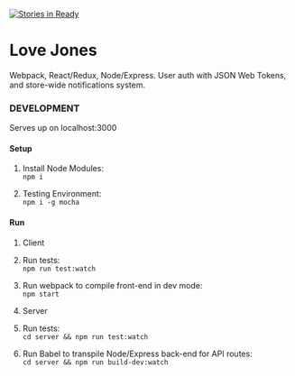 [![Stories in Ready](https://badge.waffle.io/wensontsai/love-jones.png?label=ready&title=Ready)](https://waffle.io/wensontsai/love-jones)
# Love Jones
Webpack, React/Redux, Node/Express.
User auth with JSON Web Tokens, and store-wide notifications system.

### DEVELOPMENT
Serves up on localhost:3000

#### Setup
1. Install Node Modules:  
```npm i```

2. Testing Environment:  
```npm i -g mocha```

#### Run 
1.  Client
  1. Run tests:  
```npm run test:watch```

  2. Run webpack to compile front-end in dev mode:  
```npm start```

2.  Server
  1.  Run tests:  
```cd server && npm run test:watch```

  2.  Run Babel to transpile Node/Express back-end for API routes:  
```cd server && npm run build-dev:watch```
